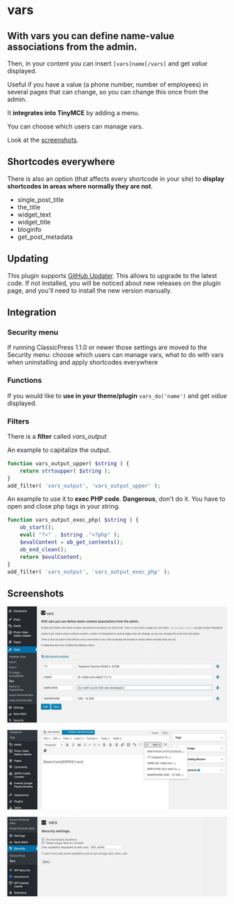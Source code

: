 # vars

## With vars you can define name-value associations from the admin.

Then, in your content you can insert
`[vars]name[/vars]`
and get _value_ displayed.

Useful if you have a value (a phone number, number of employees) in several pages that can change, so you can change this once from the admin.

It **integrates into TinyMCE** by adding a menu.

You can choose which users can manage vars.

Look at the [screenshots](#screenshots).

## Shortcodes everywhere
There is also an option (that affects every shortcode in your site) to **display shortcodes in areas where normally they are not**.

- single\_post\_title
- the\_title
- widget\_text
- widget\_title
- bloginfo
- get\_post\_metadata

## Updating
This plugin supports [GitHub Updater](https://github.com/afragen/github-updater).
This allows to upgrade to the latest code.
If not installed, you will be noticed about new releases on the plugin page,
and you'll need to install the new version manually.


## Integration
### Security menu
If running ClassicPress 1.1.0 or newer those settings are moved to the Security menu: choose which users can manage vars, what to do with vars when uninstalling and apply shortcodes everywhere
### Functions
If you would like to **use in your theme/plugin**
`vars_do('name')`
and get _value_ displayed.
### Filters
There is a **filter** called *vars_output*

An example to capitalize the output.
```php
function vars_output_upper( $string ) {
    return strtoupper( $string );
}
add_filter( 'vars_output', 'vars_output_upper' );
```
An example to use it to **exec PHP code**. **Dangerous**, don't do it.
You have to open and close php tags in your string.
```php
function vars_output_exec_php( $string ) {
    ob_start();
    eval( "?>" . $string ."<?php" );
    $evalContent = ob_get_contents();
    ob_end_clean();
    return $evalContent;
}
add_filter( 'vars_output', 'vars_output_exec_php' );
```

<a name="screenshots"></a>
## Screenshots
![Editing vars](img/edit-vars.jpg)

![TinyMCE buttons](img/tinymce.jpg)

![Security settings](img/security-settings.jpg)

